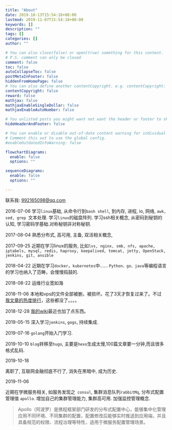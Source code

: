 ```yaml
---
title: "About"
date: 2019-10-13T15:54:18+08:00
lastmod: 2019-11-07T15:54:18+08:00
keywords: []
description: ""
tags: []
categories: []
author: ""

# You can also close(false) or open(true) something for this content.
# P.S. comment can only be closed
comment: false
toc: false
autoCollapseToc: false
postMetaInFooter: false
hiddenFromHomePage: false
# You can also define another contentCopyright. e.g. contentCopyright: "This is another copyright."
contentCopyright: false
reward: false
mathjax: false
mathjaxEnableSingleDollar: false
mathjaxEnableAutoNumber: false

# You unlisted posts you might want not want the header or footer to show
hideHeaderAndFooter: false

# You can enable or disable out-of-date content warning for individual post.
# Comment this out to use the global config.
#enableOutdatedInfoWarning: false

flowchartDiagrams:
  enable: false
  options: ""

sequenceDiagrams: 
  enable: false
  options: ""

---
```


<!--more-->

联系我:   992165098@qq.com

2016-07-06 学习`linux`基础, 从命令行到`bash shell`, 到内存, 进程, io, 网络, `awk, sed, grep `文本处理. 学习`linux`的磁盘阵列. 学习ssh相关概念, 从密码到秘钥的认知, 学习密码学基础.对称秘钥非对称秘钥.

2017-08-04  熟悉分布式, 高可用, 主备, 双活相关概念, 

2017-09-25 近期在学习linux的服务, 比如`lvs, nginx, smb, nfs, apache, iptabels, mysql, redis, haproxy, keepalived, tomcat, jetty, OpenStack, jenkins, git, ansible`

2018-04-22  近期在学习`docker`，`kubernetes`中......
  `Python、go、java`等编程语言的学习也纳入了范畴，会慢慢捣鼓的.

2018-08-22  运维行业宽如海

2018-11-06 本地和vps的文件全部被删，被损坏。花了3天才恢复过来了。不过
[我文章的热度排行](https://fenghong.tech/top)，这些都没了。。。。

2018-12-28 
[我的wiki](https://wiki.fenghong.tech)最近也加了点东西。

2019-05-15
深入学习`jenkins`, `gogs`, 持续集成.

2019-07-16
`golang`开始入门学习.

2019-10-10
`blog`转移至`hugo`, 主要是`hexo`生成太慢,100篇文章要一分钟,而且很多格式乱码.

2019-10-18

离职了, 互联网金融彻底不行了, 消失在黑暗中, 成为历史.

2019-11-06

近期在学微服务相关, 如服务发现之` consul`, 集群消息队列`rabbitMq`, 分布式配置管理值 `apollo`. 增加自己的集群管理能力, 集群高可用. 加强监控管理概念.

> Apollo（阿波罗）是携程框架部门研发的分布式配置中心，能够集中化管理应用不同环境、不同集群的配置，配置修改后能够实时推送到应用端，并且具备规范的权限、流程治理等特性，适用于微服务配置管理场景。